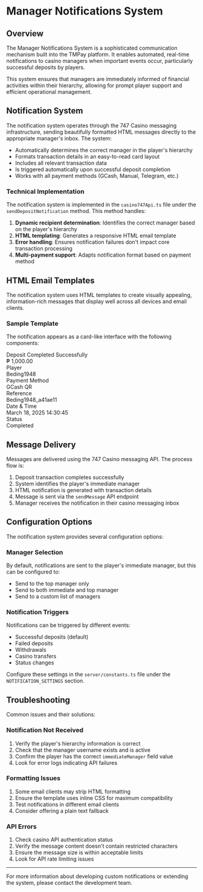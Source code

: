 # Manager Notifications System

## Overview

The Manager Notifications System is a sophisticated communication mechanism built into the TMPay platform. It enables automated, real-time notifications to casino managers when important events occur, particularly successful deposits by players.

This system ensures that managers are immediately informed of financial activities within their hierarchy, allowing for prompt player support and efficient operational management.

## Notification System

The notification system operates through the 747 Casino messaging infrastructure, sending beautifully formatted HTML messages directly to the appropriate manager's inbox. The system:

- Automatically determines the correct manager in the player's hierarchy
- Formats transaction details in an easy-to-read card layout
- Includes all relevant transaction data
- Is triggered automatically upon successful deposit completion
- Works with all payment methods (GCash, Manual, Telegram, etc.)

### Technical Implementation

The notification system is implemented in the `casino747Api.ts` file under the `sendDepositNotification` method. This method handles:

1. **Dynamic recipient determination**: Identifies the correct manager based on the player's hierarchy
2. **HTML templating**: Generates a responsive HTML email template 
3. **Error handling**: Ensures notification failures don't impact core transaction processing
4. **Multi-payment support**: Adapts notification format based on payment method

## HTML Email Templates

The notification system uses HTML templates to create visually appealing, information-rich messages that display well across all devices and email clients.

### Sample Template

The notification appears as a card-like interface with the following components:

<div class="notification-sample">
  <div class="card-header">
    <div class="card-title">Deposit Completed Successfully</div>
  </div>
  
  <div class="amount">₱ 1,000.00</div>
  
  <div class="detail-row">
    <div class="detail-label">Player</div>
    <div class="detail-value">Beding1948</div>
  </div>
  
  <div class="detail-row">
    <div class="detail-label">Payment Method</div>
    <div class="detail-value">GCash QR</div>
  </div>
  
  <div class="detail-row">
    <div class="detail-label">Reference</div>
    <div class="detail-value">Beding1948_a41ae11</div>
  </div>
  
  <div class="detail-row">
    <div class="detail-label">Date & Time</div>
    <div class="detail-value">March 18, 2025 14:30:45</div>
  </div>
  
  <div class="detail-row">
    <div class="detail-label">Status</div>
    <div class="detail-value"><span class="status">Completed</span></div>
  </div>
</div>

## Message Delivery

Messages are delivered using the 747 Casino messaging API. The process flow is:

1. Deposit transaction completes successfully
2. System identifies the player's immediate manager
3. HTML notification is generated with transaction details
4. Message is sent via the `sendMessage` API endpoint
5. Manager receives the notification in their casino messaging inbox

## Configuration Options

The notification system provides several configuration options:

### Manager Selection

By default, notifications are sent to the player's immediate manager, but this can be configured to:

- Send to the top manager only
- Send to both immediate and top manager
- Send to a custom list of managers

### Notification Triggers

Notifications can be triggered by different events:

- Successful deposits (default)
- Failed deposits
- Withdrawals
- Casino transfers
- Status changes

Configure these settings in the `server/constants.ts` file under the `NOTIFICATION_SETTINGS` section.

## Troubleshooting

Common issues and their solutions:

### Notification Not Received

1. Verify the player's hierarchy information is correct
2. Check that the manager username exists and is active
3. Confirm the player has the correct `immediateManager` field value
4. Look for error logs indicating API failures

### Formatting Issues

1. Some email clients may strip HTML formatting
2. Ensure the template uses inline CSS for maximum compatibility
3. Test notifications in different email clients
4. Consider offering a plain text fallback

### API Errors

1. Check casino API authentication status
2. Verify the message content doesn't contain restricted characters
3. Ensure the message size is within acceptable limits
4. Look for API rate limiting issues

---

For more information about developing custom notifications or extending the system, please contact the development team.